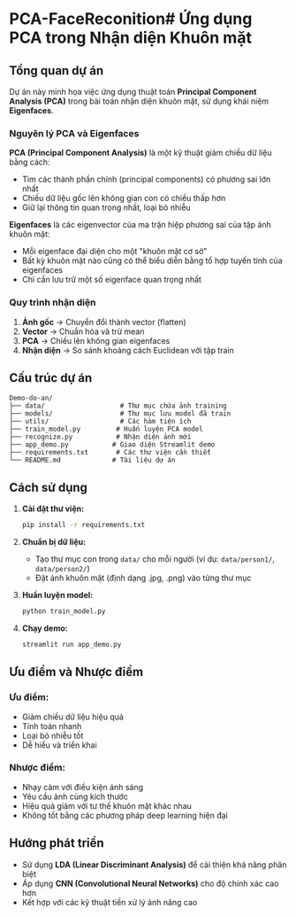 # PCA-FaceReconition# Ứng dụng PCA trong Nhận diện Khuôn mặt

## Tổng quan dự án

Dự án này minh họa việc ứng dụng thuật toán **Principal Component Analysis (PCA)** trong bài toán nhận diện khuôn mặt, sử dụng khái niệm **Eigenfaces**.

### Nguyên lý PCA và Eigenfaces

**PCA (Principal Component Analysis)** là một kỹ thuật giảm chiều dữ liệu bằng cách:
- Tìm các thành phần chính (principal components) có phương sai lớn nhất
- Chiếu dữ liệu gốc lên không gian con có chiều thấp hơn
- Giữ lại thông tin quan trọng nhất, loại bỏ nhiễu

**Eigenfaces** là các eigenvector của ma trận hiệp phương sai của tập ảnh khuôn mặt:
- Mỗi eigenface đại diện cho một "khuôn mặt cơ sở"
- Bất kỳ khuôn mặt nào cũng có thể biểu diễn bằng tổ hợp tuyến tính của eigenfaces
- Chỉ cần lưu trữ một số eigenface quan trọng nhất

### Quy trình nhận diện

1. **Ảnh gốc** → Chuyển đổi thành vector (flatten)
2. **Vector** → Chuẩn hóa và trừ mean
3. **PCA** → Chiếu lên không gian eigenfaces
4. **Nhận diện** → So sánh khoảng cách Euclidean với tập train

## Cấu trúc dự án

```
Demo-do-an/
├── data/                   # Thư mục chứa ảnh training
├── models/                 # Thư mục lưu model đã train
├── utils/                  # Các hàm tiện ích
├── train_model.py         # Huấn luyện PCA model
├── recognize.py           # Nhận diện ảnh mới
├── app_demo.py           # Giao diện Streamlit demo
├── requirements.txt       # Các thư viện cần thiết
└── README.md             # Tài liệu dự án
```

## Cách sử dụng

1. **Cài đặt thư viện:**
   ```bash
   pip install -r requirements.txt
   ```

2. **Chuẩn bị dữ liệu:**
   - Tạo thư mục con trong `data/` cho mỗi người (ví dụ: `data/person1/`, `data/person2/`)
   - Đặt ảnh khuôn mặt (định dạng .jpg, .png) vào từng thư mục

3. **Huấn luyện model:**
   ```bash
   python train_model.py
   ```

4. **Chạy demo:**
   ```bash
   streamlit run app_demo.py
   ```

## Ưu điểm và Nhược điểm

### Ưu điểm:
- Giảm chiều dữ liệu hiệu quả
- Tính toán nhanh
- Loại bỏ nhiễu tốt
- Dễ hiểu và triển khai

### Nhược điểm:
- Nhạy cảm với điều kiện ánh sáng
- Yêu cầu ảnh cùng kích thước
- Hiệu quả giảm với tư thế khuôn mặt khác nhau
- Không tốt bằng các phương pháp deep learning hiện đại

## Hướng phát triển

- Sử dụng **LDA (Linear Discriminant Analysis)** để cải thiện khả năng phân biệt
- Áp dụng **CNN (Convolutional Neural Networks)** cho độ chính xác cao hơn
- Kết hợp với các kỹ thuật tiền xử lý ảnh nâng cao